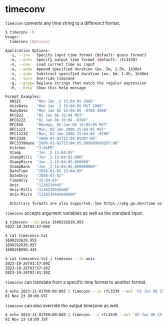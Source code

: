 # timeconv

`timeconv` converts any time string to a differenct format.

```bash
$ timeconv -h
Usage:
  timeconv [Options]

Application Options:
  -i, --in=   Specify input time format (default: guess format)
  -o, --out=  Specify output time format (default: rfc3339)
  -n, --now   Load currnet time as input
  -a, --add=  Append specified duration (ex. 5m, 1.5h, 1h30m)
  -s, --sub=  Substract specified duration (ex. 5m, 1.5h, 1h30m)
  -z, --loc=  Override timezone
  -g, --grep= Replace strings that match the regular expression
  -h, --help  Show this help message

Format Examples:
  ANSIC       "Mon Jan _2 15:04:05 2006"
  UnixDate    "Mon Jan _2 15:04:05 MST 2006"
  RubyDate    "Mon Jan 02 15:04:05 -0700 2006"
  RFC822      "02 Jan 06 15:04 MST"
  RFC822Z     "02 Jan 06 15:04 -0700"
  RFC850      "Monday, 02-Jan-06 15:04:05 MST"
  RFC1123     "Mon, 02 Jan 2006 15:04:05 MST"
  RFC1123Z    "Mon, 02 Jan 2006 15:04:05 -0700"
  RFC3339     "2006-01-02T15:04:05Z07:00"
  RFC3339Nano "2006-01-02T15:04:05.999999999Z07:00"
  Kitchen     "3:04PM"
  Stamp       "Jan _2 15:04:05"
  StampMilli  "Jan _2 15:04:05.000"
  StampMicro  "Jan _2 15:04:05.000000"
  StampNano   "Jan _2 15:04:05.000000000"
  DateTime    "2006-01-02 15:04:05"
  DateOnly    "2006-01-02"
  TimeOnly    "15:04:05"
  Unix        "1136239445"
  Unix-Milli  "1136239445000"
  Unix-Micro  "1136239445000000"

  Arbitrary formats are also supported. See https://pkg.go.dev/time as a reference.
```


`timeconv` accepts argument variables as well as the standard input.

```bash
$ timeconv --in unix 1698292629.955
2023-10-26T03:57:09Z

$ cat timeconvs.txt
1698292629.955
1698292630.057
1698288090.445

$ cat timeconvs.txt | timeconv --in unix
2023-10-26T03:57:09Z
2023-10-26T03:57:10Z
2023-10-26T02:41:30Z
```

`timeconv` can translate from a specific time format to another format.

```bash
$ echo 2023-11-01T09:00:00Z | timeconv --in rfc3339 --out '02 Jan 06 15:04 MST'
01 Nov 23 09:00 UTC
```

`timeconv` can also override the output timezone as well.

```bash
$ echo 2023-11-01T09:00:00Z | timeconv --i rfc3339 --out '02 Jan 06 15:04 MST' --loc Asia/Tokyo
01 Nov 23 18:00 JST
```
